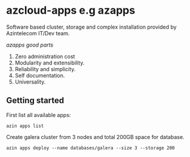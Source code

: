 # azcloud-apps e.g azapps

Software based cluster, storage and complex
installation provided by Azintelecom IT/Dev team.

*azapps good parts*

1. Zero administration cost
2. Modularity and extensibility.
3. Reliability and simplicity.
4. Self documentation.
5. Universality.

## Getting started

First list all available apps:
```
azin apps list
```

Create galera cluster from 3 nodes and total 200GB space for database.

```
azin apps deploy --name databases/galera --size 3 --storage 200
```




